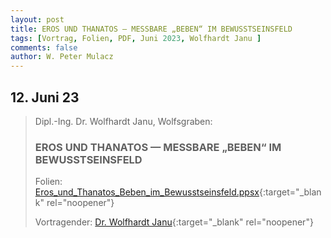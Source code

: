 ```yaml
---
layout: post
title: EROS UND THANATOS — MESSBARE „BEBEN“ IM BEWUSSTSEINSFELD
tags: [Vortrag, Folien, PDF, Juni 2023, Wolfhardt Janu ]
comments: false
author: W. Peter Mulacz
---
```

## 12. Juni 23
> Dipl.-Ing. Dr. Wolfhardt Janu, Wolfsgraben:
> ### EROS UND THANATOS — MESSBARE „BEBEN“ IM BEWUSSTSEINSFELD
>
> Folien: [Eros_und_Thanatos_Beben_im_Bewusstseinsfeld.ppsx](../assets/resources/Eros_und_Thanatos_Beben_im_Bewusstseinsfeld.ppsx){:target="_blank" rel="noopener"}
>
> Vortragender: [Dr. Wolfhardt Janu](https://galileocommission.org/nonlocal-consciousness-correlates-analysis-the-oregano-project-vasileios-basios-wolfhardt-janu/){:target="_blank" rel="noopener"}
